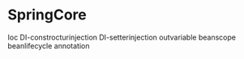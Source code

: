 # SpringCore
Ioc
DI-constrocturinjection
DI-setterinjection
outvariable
beanscope
beanlifecycle
annotation



